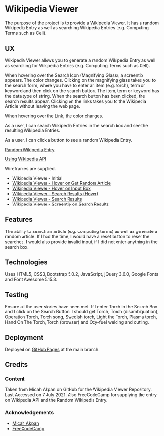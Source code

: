 # Wikipedia Viewer

The purpose of the project is to provide a Wikipedia Viewer.  It has a random Wikipedia Entry
as well as searching Wikipedia Entries (e.g. Computing Terms such as Cell).

## UX

Wikipedia Viewer allows you to generate a random Wikipedia Entry as well as searching for Wikipedia Entries (e.g.
Computing Terms such as Cell).

When hovering over the Search Icon (Magnifying Glass), a screentip appears.  The color changes.  Clicking on the
magnifying glass takes you to the search form, where you have to enter an item (e.g. torch), term or keyword and then
click on the search button.  The item, term or keyword has the data type of string.  When the search button has been
clicked, the search results appear.  Clicking on the links takes you to the Wikipedia Article without leaving the web page.

When hovering over the Link, the color changes.

As a user, I can search Wikipedia Entries in the search box and see the resulting Wikipedia Entries.

As a user, I can click a button to see a random Wikipedia Entry.

[Random Wikipedia Entry](https://en.wikipedia.org/wiki/Special:Random)

[Using Wikipedia API](https://www.mediawiki.org/wiki/API:Main_page)

Wireframes are supplied.
- [Wikipedia Viewer - Initial](wireframes/wikipedia-viewer.png)
- [Wikipedia Viewer - Hover on Get Random Article](wireframes/wikipedia-viewer-2.png)
- [Wikipedia Viewer - Hover on Input Box](wireframes/wikipedia-viewer-3.png)
- [Wikipedia Viewer - Search Results (Hover)](wireframes/wikipedia-viewer-4.png)
- [Wikipedia Viewer - Search Results](wireframes/wikipedia-viewer-5.png)
- [Wikipedia Viewer - Screentip on Search Results](wireframes/wikipedia-viewer-6.png)

## Features

The ability to search an article (e.g. computing terms) as well as generate a random article.  If I had the time, I would have a reset button
to reset the searches.  I would also provide invalid input, if I did not enter anything in the search box.

## Technologies

Uses HTML5, CSS3, Bootstrap 5.0.2, JavaScript, jQuery 3.6.0, Google Fonts and Font Awesome 5.15.3.

## Testing

Ensure all the user stories have been met.  If I enter Torch in the Search Box and I click on the Search Button, I should get
Torch, Torch (disambiguation), Operation Torch, Torch song, Swedish torch, Light the Torch, Plasma torch, Hand On The Torch, 
Torch (browser) and Oxy-fuel welding and cutting.

## Deployment

Deployed on [GitHub Pages](https://derektypist.github.io/wikipedia-viewer) at the main branch.

## Credits

### Content

Taken from Micah Akpan on GitHub for the Wikipedia Viewer Repository.  Last Accessed on 7 July 2021.  Also FreeCodeCamp for supplying the
entry on Wikipedia API and the Random Wikipedia Entry.

### Acknowledgements

- [Micah Akpan](https://www.github.com/micah-akpan)
- [FreeCodeCamp](https://www.freecodecamp.org)